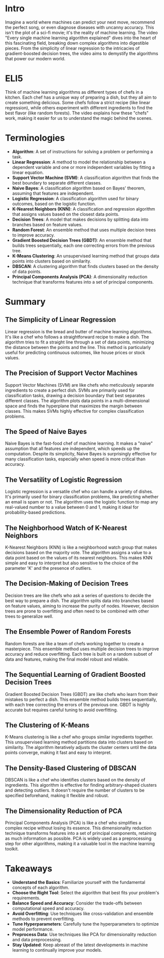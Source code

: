 # Intro

Imagine a world where machines can predict your next move, recommend the perfect song, or even diagnose diseases with uncanny accuracy. This isn't the plot of a sci-fi movie; it's the reality of machine learning. The video "Every single machine learning algorithm explained" dives into the heart of this fascinating field, breaking down complex algorithms into digestible pieces. From the simplicity of linear regression to the intricacies of gradient-boosted decision trees, the video aims to demystify the algorithms that power our modern world.

# ELI5

Think of machine learning algorithms as different types of chefs in a kitchen. Each chef has a unique way of preparing a dish, but they all aim to create something delicious. Some chefs follow a strict recipe (like linear regression), while others experiment with different ingredients to find the best flavor (like random forests). The video explains how these "chefs" work, making it easier for us to understand the magic behind the scenes.

# Terminologies

- **Algorithm**: A set of instructions for solving a problem or performing a task.
- **Linear Regression**: A method to model the relationship between a dependent variable and one or more independent variables by fitting a linear equation.
- **Support Vector Machine (SVM)**: A classification algorithm that finds the best boundary to separate different classes.
- **Naive Bayes**: A classification algorithm based on Bayes' theorem, assuming that features are independent.
- **Logistic Regression**: A classification algorithm used for binary outcomes, based on the logistic function.
- **K-Nearest Neighbors (KNN)**: A classification and regression algorithm that assigns values based on the closest data points.
- **Decision Trees**: A model that makes decisions by splitting data into branches based on feature values.
- **Random Forest**: An ensemble method that uses multiple decision trees to improve accuracy.
- **Gradient Boosted Decision Trees (GBDT)**: An ensemble method that builds trees sequentially, each one correcting errors from the previous tree.
- **K-Means Clustering**: An unsupervised learning method that groups data points into clusters based on similarity.
- **DBSCAN**: A clustering algorithm that finds clusters based on the density of data points.
- **Principal Components Analysis (PCA)**: A dimensionality reduction technique that transforms features into a set of principal components.

# Summary

## The Simplicity of Linear Regression

Linear regression is the bread and butter of machine learning algorithms. It's like a chef who follows a straightforward recipe to make a dish. The algorithm tries to fit a straight line through a set of data points, minimizing the distance between the points and the line. This method is particularly useful for predicting continuous outcomes, like house prices or stock values.

## The Precision of Support Vector Machines

Support Vector Machines (SVM) are like chefs who meticulously separate ingredients to create a perfect dish. SVMs are primarily used for classification tasks, drawing a decision boundary that best separates different classes. The algorithm plots data points in a multi-dimensional space and finds the hyperplane that maximizes the margin between classes. This makes SVMs highly effective for complex classification problems.

## The Speed of Naive Bayes

Naive Bayes is the fast-food chef of machine learning. It makes a "naive" assumption that all features are independent, which speeds up the computation. Despite its simplicity, Naive Bayes is surprisingly effective for many classification tasks, especially when speed is more critical than accuracy.

## The Versatility of Logistic Regression

Logistic regression is a versatile chef who can handle a variety of dishes. It's primarily used for binary classification problems, like predicting whether an email is spam or not. The algorithm uses the logistic function to map any real-valued number to a value between 0 and 1, making it ideal for probability-based predictions.

## The Neighborhood Watch of K-Nearest Neighbors

K-Nearest Neighbors (KNN) is like a neighborhood watch group that makes decisions based on the majority vote. The algorithm assigns a value to a data point based on the values of its nearest neighbors. This makes KNN simple and easy to interpret but also sensitive to the choice of the parameter 'K' and the presence of outliers.

## The Decision-Making of Decision Trees

Decision trees are like chefs who ask a series of questions to decide the best way to prepare a dish. The algorithm splits data into branches based on feature values, aiming to increase the purity of nodes. However, decision trees are prone to overfitting and often need to be combined with other trees to generalize well.

## The Ensemble Power of Random Forests

Random forests are like a team of chefs working together to create a masterpiece. This ensemble method uses multiple decision trees to improve accuracy and reduce overfitting. Each tree is built on a random subset of data and features, making the final model robust and reliable.

## The Sequential Learning of Gradient Boosted Decision Trees

Gradient Boosted Decision Trees (GBDT) are like chefs who learn from their mistakes to perfect a dish. This ensemble method builds trees sequentially, with each tree correcting the errors of the previous one. GBDT is highly accurate but requires careful tuning to avoid overfitting.

## The Clustering of K-Means

K-Means clustering is like a chef who groups similar ingredients together. This unsupervised learning method partitions data into clusters based on similarity. The algorithm iteratively adjusts the cluster centers until the data points converge, making it fast and easy to interpret.

## The Density-Based Clustering of DBSCAN

DBSCAN is like a chef who identifies clusters based on the density of ingredients. This algorithm is effective for finding arbitrary-shaped clusters and detecting outliers. It doesn't require the number of clusters to be specified beforehand, making it flexible and robust.

## The Dimensionality Reduction of PCA

Principal Components Analysis (PCA) is like a chef who simplifies a complex recipe without losing its essence. This dimensionality reduction technique transforms features into a set of principal components, retaining as much information as possible. PCA is widely used as a preprocessing step for other algorithms, making it a valuable tool in the machine learning toolkit.

# Takeaways

- **Understand the Basics**: Familiarize yourself with the fundamental concepts of each algorithm.
- **Choose the Right Tool**: Select the algorithm that best fits your problem's requirements.
- **Balance Speed and Accuracy**: Consider the trade-offs between computational speed and accuracy.
- **Avoid Overfitting**: Use techniques like cross-validation and ensemble methods to prevent overfitting.
- **Tune Hyperparameters**: Carefully tune the hyperparameters to optimize model performance.
- **Preprocess Data**: Use techniques like PCA for dimensionality reduction and data preprocessing.
- **Stay Updated**: Keep abreast of the latest developments in machine learning to continually improve your models.
